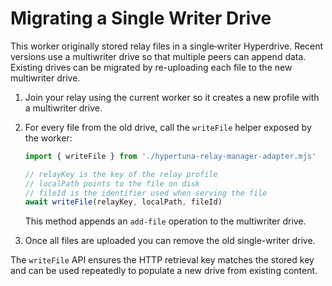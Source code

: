 # Migrating a Single Writer Drive

This worker originally stored relay files in a single‑writer Hyperdrive. Recent
versions use a multiwriter drive so that multiple peers can append data. Existing
drives can be migrated by re-uploading each file to the new multiwriter drive.

1.  Join your relay using the current worker so it creates a new profile with a
    multiwriter drive.
2.  For every file from the old drive, call the `writeFile` helper exposed by the
    worker:

    ```js
    import { writeFile } from './hypertuna-relay-manager-adapter.mjs'

    // relayKey is the key of the relay profile
    // localPath points to the file on disk
    // fileId is the identifier used when serving the file
    await writeFile(relayKey, localPath, fileId)
    ```

    This method appends an `add-file` operation to the multiwriter drive.
3.  Once all files are uploaded you can remove the old single-writer drive.

The `writeFile` API ensures the HTTP retrieval key matches the stored key and
can be used repeatedly to populate a new drive from existing content.
